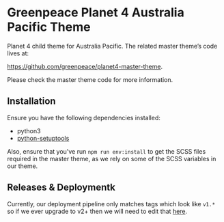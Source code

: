 # Greenpeace Planet 4 Australia Pacific Theme

Planet 4 child theme for Australia Pacific. The related master theme’s code lives at:

https://github.com/greenpeace/planet4-master-theme.

Please check the master theme code for more information. 

## Installation

Ensure you have the following dependencies installed:
- python3
- [python-setuptools](https://formulae.brew.sh/formula/python-setuptools)

Also, ensure that you've run `npm run env:install` to get the SCSS files required
in the master theme, as we rely on some of the SCSS variables in our theme.

## Releases & Deploymentk

Currently, our deployment pipeline only matches tags which look like `v1.*` so
if we ever upgrade to v2+ then we will need to edit that [here](https://github.com/greenpeace/planet4-australiapacific/blob/main/production.json).
